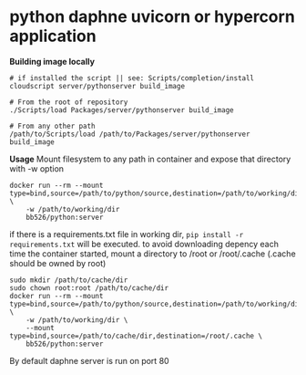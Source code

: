 # python daphne uvicorn or hypercorn application

**Building image locally**
```
# if installed the script || see: Scripts/completion/install
cloudscript server/pythonserver build_image

# From the root of repository
./Scripts/load Packages/server/pythonserver build_image

# From any other path
/path/to/Scripts/load /path/to/Packages/server/pythonserver build_image
```

**Usage**
Mount filesystem to any path in container and expose that directory with -w option
```
docker run --rm --mount type=bind,source=/path/to/python/source,destination=/path/to/working/dir \
    -w /path/to/working/dir
    bb526/python:server
```
if there is a requirements.txt file in working dir, `pip install -r requirements.txt` will be executed.
to avoid downloading depency each time the container started,
mount a directory to /root or /root/.cache (.cache should be owned by root)
```
sudo mkdir /path/to/cache/dir
sudo chown root:root /path/to/cache/dir
docker run --rm --mount type=bind,source=/path/to/python/source,destination=/path/to/working/dir \
    -w /path/to/working/dir \
    --mount type=bind,source=/path/to/cache/dir,destination=/root/.cache \
    bb526/python:server
```

By default daphne server is run on port 80
